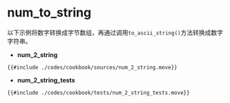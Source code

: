 # num_to_string

以下示例将数字转换成字节数组，再通过调用`to_ascii_string()`方法转换成数字字符串。

- **num_2_string**

```move
{{#include ./codes/cookbook/sources/num_2_string.move}}
```

- **num_2_string_tests**

```move
{{#include ./codes/cookbook/tests/num_2_string_tests.move}}
```
